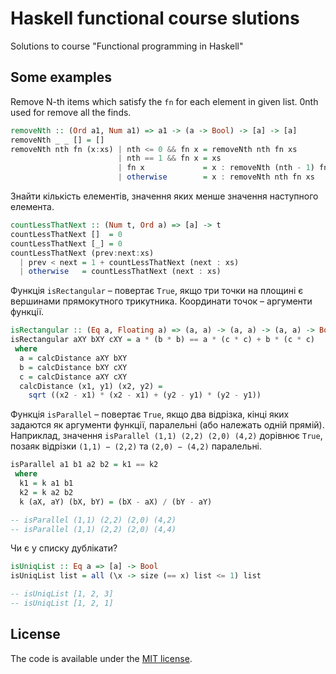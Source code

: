 # Haskell functional course slutions

Solutions to course "Functional programming in Haskell"


## Some examples

Remove N-th items which satisfy the `fn` for each element in given list.
0nth used for remove all the finds.

```Haskell
removeNth :: (Ord a1, Num a1) => a1 -> (a -> Bool) -> [a] -> [a]
removeNth _ _ [] = []
removeNth nth fn (x:xs) | nth <= 0 && fn x = removeNth nth fn xs
                        | nth == 1 && fn x = xs
                        | fn x             = x : removeNth (nth - 1) fn xs
                        | otherwise        = x : removeNth nth fn xs
```


Знайти кількість елементів, значення яких менше значення наступного елемента.

```Haskell
countLessThatNext :: (Num t, Ord a) => [a] -> t
countLessThatNext []  = 0
countLessThatNext [_] = 0
countLessThatNext (prev:next:xs)
  | prev < next = 1 + countLessThatNext (next : xs)
  | otherwise   = countLessThatNext (next : xs)
```


Функція `isRectangular` – повертає `True`, якщо три точки на
площині є вершинами прямокутного трикутника. Координати
точок – аргументи функції.

```Haskell
isRectangular :: (Eq a, Floating a) => (a, a) -> (a, a) -> (a, a) -> Bool
isRectangular aXY bXY cXY = a * (b * b) == a * (c * c) + b * (c * c)
 where
  a = calcDistance aXY bXY
  b = calcDistance bXY cXY
  c = calcDistance aXY cXY
  calcDistance (x1, y1) (x2, y2) =
    sqrt ((x2 - x1) * (x2 - x1) + (y2 - y1) * (y2 - y1))
```


Функція `isParallel` – повертає `True`, якщо два відрізка,
кінці яких задаются як аргументи функції, паралельні
(або належать одній прямій). Наприклад, значення
`isParallel (1,1) (2,2) (2,0) (4,2)` дорівнює `True`,
позаяк відрізки `(1,1) − (2,2)` та `(2,0) − (4,2)` паралельні.

```Haskell
isParallel a1 b1 a2 b2 = k1 == k2
 where
  k1 = k a1 b1
  k2 = k a2 b2
  k (aX, aY) (bX, bY) = (bX - aX) / (bY - aY)

-- isParallel (1,1) (2,2) (2,0) (4,2)
-- isParallel (1,1) (2,2) (2,0) (4,4)
```


Чи є у списку дублікати?

```Haskell
isUniqList :: Eq a => [a] -> Bool
isUniqList list = all (\x -> size (== x) list <= 1) list

-- isUniqList [1, 2, 3]
-- isUniqList [1, 2, 1]
```


## License

The code is available under the [MIT license](LICENSE).

